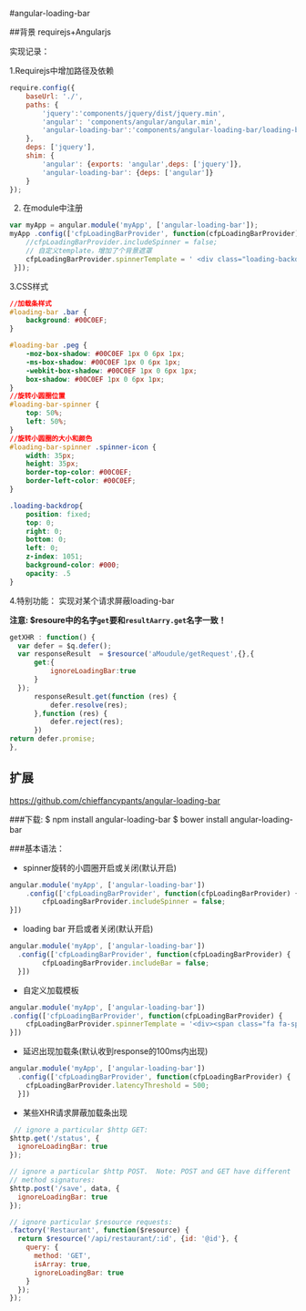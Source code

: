 #angular-loading-bar

##背景
requirejs+Angularjs

实现记录：

1.Requirejs中增加路径及依赖
```javascript
require.config({
    baseUrl: './',
    paths: {
        'jquery':'components/jquery/dist/jquery.min',       
        'angular': 'components/angular/angular.min',  
        'angular-loading-bar':'components/angular-loading-bar/loading-bar.min' 
    },
    deps: ['jquery'],
    shim: {
        'angular': {exports: 'angular',deps: ['jquery']},
        'angular-loading-bar': {deps: ['angular']}     
    }
});
```
2. 在module中注册
```javascript
var myApp = angular.module('myApp', ['angular-loading-bar']);
myApp .config(['cfpLoadingBarProvider', function(cfpLoadingBarProvider){
    //cfpLoadingBarProvider.includeSpinner = false;  
	// 自定义template，增加了个背景遮罩
	cfpLoadingBarProvider.spinnerTemplate = ' <div class="loading-backdrop fade"></div><div id="loading-bar-spinner"><div class="spinner-icon"></div></div>';
 }]);
```

3.CSS样式

```css
//加载条样式
#loading-bar .bar {
    background: #00C0EF;     
}

#loading-bar .peg {
    -moz-box-shadow: #00C0EF 1px 0 6px 1px;
    -ms-box-shadow: #00C0EF 1px 0 6px 1px;
    -webkit-box-shadow: #00C0EF 1px 0 6px 1px;
    box-shadow: #00C0EF 1px 0 6px 1px;
}
//旋转小圆圈位置
#loading-bar-spinner {
    top: 50%;
    left: 50%;    
}
//旋转小圆圈的大小和颜色
#loading-bar-spinner .spinner-icon {
    width: 35px;
    height: 35px;
    border-top-color: #00C0EF;
    border-left-color: #00C0EF;
}

.loading-backdrop{
    position: fixed;
    top: 0;
    right: 0;
    bottom: 0;
    left: 0;
    z-index: 1051;
    background-color: #000;
    opacity: .5
}
````



4.特别功能：
实现对某个请求屏蔽loading-bar

**注意: $resoure中的名字`get`要和`resultAarry.get`名字一致！**
```javascript
getXHR : function() {
  var defer = $q.defer(); 
  var responseResult  = $resource('aMoudule/getRequest',{},{
	  get:{
		  ignoreLoadingBar:true
	  }
  });
	  responseResult.get(function (res) {
		  defer.resolve(res);
	  },function (res) {    			  
		  defer.reject(res);
	  })
return defer.promise;    		  
},
```

## 扩展
https://github.com/chieffancypants/angular-loading-bar

###下载:
$ npm install angular-loading-bar
$ bower install angular-loading-bar


###基本语法：
- spinner旋转的小圆圈开启或关闭(默认开启)

```javascript
angular.module('myApp', ['angular-loading-bar'])
	.config(['cfpLoadingBarProvider', function(cfpLoadingBarProvider) {
		cfpLoadingBarProvider.includeSpinner = false;
}])
```
- loading bar 开启或者关闭(默认开启)

```javascript
angular.module('myApp', ['angular-loading-bar'])
  .config(['cfpLoadingBarProvider', function(cfpLoadingBarProvider) {
		cfpLoadingBarProvider.includeBar = false;
  }])
```
- 自定义加载模板 

```javascript
angular.module('myApp', ['angular-loading-bar'])
.config(['cfpLoadingBarProvider', function(cfpLoadingBarProvider) {
    cfpLoadingBarProvider.spinnerTemplate = '<div><span class="fa fa-spinner">Loading...</div>';
}])
```
- 延迟出现加载条(默认收到response的100ms内出现)

```javascript
angular.module('myApp', ['angular-loading-bar'])
  .config(['cfpLoadingBarProvider', function(cfpLoadingBarProvider) {
    cfpLoadingBarProvider.latencyThreshold = 500;
  }])
 ````
- 某些XHR请求屏蔽加载条出现

```javascript
 // ignore a particular $http GET:
$http.get('/status', {
  ignoreLoadingBar: true
});

// ignore a particular $http POST.  Note: POST and GET have different
// method signatures:
$http.post('/save', data, {
  ignoreLoadingBar: true
});
````
```javascript
// ignore particular $resource requests:
.factory('Restaurant', function($resource) {
  return $resource('/api/restaurant/:id', {id: '@id'}, {
    query: {
      method: 'GET',
      isArray: true,
      ignoreLoadingBar: true
    }
  });
});
````

